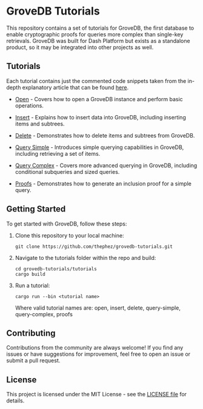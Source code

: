 # GroveDB Tutorials

This repository contains a set of tutorials for GroveDB, the first database to enable cryptographic proofs for queries more complex than single-key retrievals. GroveDB was built for Dash Platform but exists as a standalone product, so it may be integrated into other projects as well.

## Tutorials

Each tutorial contains just the commented code snippets taken from the in-depth explanatory article that can be found [here](https://docs.google.com/document/d/1V-h21lX1vovVQYMaPuzNcrYuhhrZVY5WobKdkgxhY-U/edit?usp=sharing).

- [Open](tutorials/src/bin/open.rs) - Covers how to open a GroveDB instance and perform basic operations.

- [Insert](tutorials/src/bin/insert.rs) - Explains how to insert data into GroveDB, including inserting items and subtrees.

- [Delete](tutorials/src/bin/delete.rs) - Demonstrates how to delete items and subtrees from GroveDB.

- [Query Simple](tutorials/src/bin/query-simple.rs) - Introduces simple querying capabilities in GroveDB, including retrieving a set of items.

- [Query Complex](tutorials/src/bin/query-complex.rs) - Covers more advanced querying in GroveDB, including conditional subqueries and sized queries.

- [Proofs](tutorials/src/bin/proofs.rs) - Demonstrates how to generate an inclusion proof for a simple query.

## Getting Started

To get started with GroveDB, follow these steps:

1. Clone this repository to your local machine:

   ```shell
   git clone https://github.com/thephez/grovedb-tutorials.git
   ```
   
2. Navigate to the tutorials folder within the repo and build:

   ```shell
   cd grovedb-tutorials/tutorials
   cargo build
   ```

3. Run a tutorial:

   ```shell
   cargo run --bin <tutorial name>
   ```
   
   Where valid tutorial names are: open, insert, delete, query-simple, query-complex, proofs

## Contributing

Contributions from the community are always welcome! If you find any issues or have suggestions for improvement, feel free to open an issue or submit a pull request.

## License

This project is licensed under the MIT License - see the [LICENSE file](LICENSE.md) for details.
